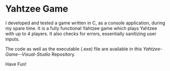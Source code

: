 # Yahtzee Game

I developed and tested a game written in C, as a console application, during my spare time.
It is a fully functional Yahtzee game which plays Yahtzee with up to 4 players.
It also checks for errors, essentially sanitizing user inputs.

The code as well as the executable (.exe) file are available in this *Yahtzee-Game--Visual-Studio* Repository.

Have Fun!
